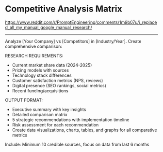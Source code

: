 # Competitive Analysis Matrix

<https://www.reddit.com/r/PromptEngineering/comments/1m9b07u/i_replaced_all_my_manual_google_manual_research/>

---

Analyze [Your Company] vs [Competitors] in [Industry/Year]. Create comprehensive comparison:

RESEARCH REQUIREMENTS:

- Current market share data (2024-2025)
- Pricing models with sources
- Technology stack differences
- Customer satisfaction metrics (NPS, reviews)
- Digital presence (SEO rankings, social metrics)
- Recent funding/acquisitions

OUTPUT FORMAT:

- Executive summary with key insights
- Detailed comparison matrix
- 5 strategic recommendations with implementation timeline
- Risk assessment for each recommendation
- Create data visualizations, charts, tables, and graphs for all comparative metrics

Include: Minimum 10 credible sources, focus on data from last 6 months

